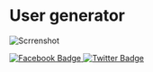 # User generator

![Scrrenshot](https://i.ibb.co/z6S5ZSh/image.png "Screenhost")

<div id="badges">
<a target="__blank" href="https://www.facebook.com/profile.php?id=100090790984897">
    <img src="https://img.shields.io/badge/facebook-blue?style=for-the-badge&logo=facebook&logoColor=white" alt="Facebook Badge"/>
</a>
<a target="__blank" href="https://twitter.com/stargonist">
    <img src="https://img.shields.io/badge/twitter-blue?style=for-the-badge&logo=twitter&logoColor=white" alt="Twitter Badge"/>
</a>
</div>